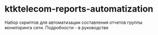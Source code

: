 # ktktelecom-reports-automatization
Набор скриптов для автоматизации составления отчетов группы мониторинга сети. Подробности - в руководстве
